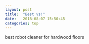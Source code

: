 ```yaml
---
layout: post
title:  "Best vs!"
date:   2018-08-07 15:50:45
categories: top
---
```

best robot cleaner for hardwood floors

